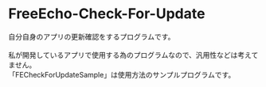 # FreeEcho-Check-For-Update
自分自身のアプリの更新確認をするプログラムです。<br>
<br>
私が開発しているアプリで使用する為のプログラムなので、汎用性などは考えてません。<br>
「FECheckForUpdateSample」は使用方法のサンプルプログラムです。
